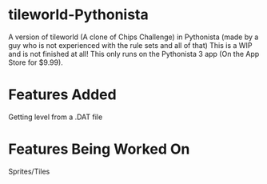 # tileworld-Pythonista
A version of tileworld (A clone of Chips Challenge) in Pythonista (made by a guy who is not experienced with the rule sets and all of that) This is a WIP and is not finished at all! This only runs on the Pythonista 3 app (On the App Store for $9.99).
# Features Added
Getting level from a .DAT file
# Features Being Worked On
Sprites/Tiles

